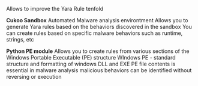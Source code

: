 Allows to improve the Yara Rule tenfold

**Cukoo Sandbox**
Automated Malware analysis environtment
Allows you to generate Yara rules based on the behaviors discovered in the sandbox
You can create rules based on specific malware behaviors such as runtime, strings, etc

**Python PE module**
Allows you to create rules from various sections of the 
Windows Portable Executable (PE) structure
WIndows PE - standard structure and formatting of windows DLL and EXE
PE file contents is essential in malware analysis
malicious behaviors can be identified without reversing or execution
